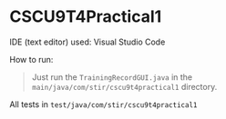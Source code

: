 # CSCU9T4Practical1

IDE (text editor) used: Visual Studio Code

How to run:
>Just run the ```TrainingRecordGUI.java``` in the ```main/java/com/stir/cscu9t4practical1``` directory.

All tests in ```test/java/com/stir/cscu9t4practical1```